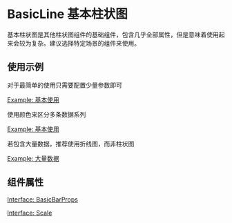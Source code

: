 # BasicLine 基本柱状图

基本柱状图是其他柱状图组件的基础组件，包含几乎全部属性，但是意味着使用起来会较为复杂。建议选择特定场景的组件来使用。

## 使用示例

对于最简单的使用只需要配置少量参数即可

[Example: 基本使用](./_example/SimpleBar.jsx)

使用颜色来区分多条数据系列

[Example: 基本使用](./_example/MultipleBar.jsx)

若包含大量数据，推荐使用折线图，而非柱状图

[Example: 大量数据](./_example/LargeValue.jsx)

## 组件属性

[Interface: BasicBarProps](./BasicBar.tsx)

[Interface: Scale](../_chart/type/chart.ts)
